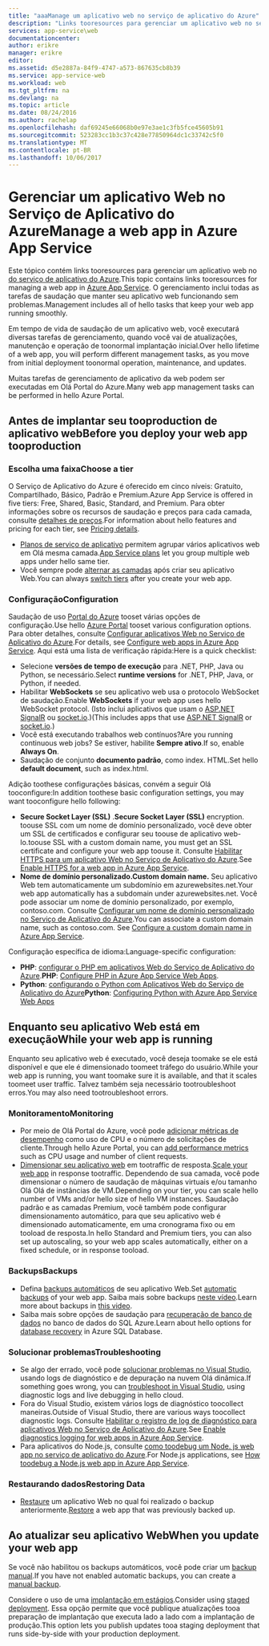 ```yaml
---
title: "aaaManage um aplicativo web no serviço de aplicativo do Azure"
description: "Links tooresources para gerenciar um aplicativo web no serviço de aplicativo do Azure."
services: app-service\web
documentationcenter: 
author: erikre
manager: erikre
editor: 
ms.assetid: d5e2887a-84f9-4747-a573-867635cb8b39
ms.service: app-service-web
ms.workload: web
ms.tgt_pltfrm: na
ms.devlang: na
ms.topic: article
ms.date: 08/24/2016
ms.author: rachelap
ms.openlocfilehash: daf69245e66068b0e97e3ae1c3fb5fce45605b91
ms.sourcegitcommit: 523283cc1b3c37c428e77850964dc1c33742c5f0
ms.translationtype: MT
ms.contentlocale: pt-BR
ms.lasthandoff: 10/06/2017
---
```

# <a name="manage-a-web-app-in-azure-app-service"></a><span data-ttu-id="b2fe1-103">Gerenciar um aplicativo Web no Serviço de Aplicativo do Azure</span><span class="sxs-lookup"><span data-stu-id="b2fe1-103">Manage a web app in Azure App Service</span></span>
<span data-ttu-id="b2fe1-104">Este tópico contém links tooresources para gerenciar um aplicativo web no [do serviço de aplicativo do Azure](http://go.microsoft.com/fwlink/?LinkId=529714).</span><span class="sxs-lookup"><span data-stu-id="b2fe1-104">This topic contains links tooresources for managing a web app in [Azure App Service](http://go.microsoft.com/fwlink/?LinkId=529714).</span></span> <span data-ttu-id="b2fe1-105">O gerenciamento inclui todas as tarefas de saudação que manter seu aplicativo web funcionando sem problemas.</span><span class="sxs-lookup"><span data-stu-id="b2fe1-105">Management includes all of hello tasks that keep your web app running smoothly.</span></span> 

<span data-ttu-id="b2fe1-106">Em tempo de vida de saudação de um aplicativo web, você executará diversas tarefas de gerenciamento, quando você vai de atualizações, manutenção e operação de toonormal implantação inicial.</span><span class="sxs-lookup"><span data-stu-id="b2fe1-106">Over hello lifetime of a web app, you will perform different management tasks, as you move from initial deployment toonormal operation, maintenance, and updates.</span></span>

<span data-ttu-id="b2fe1-107">Muitas tarefas de gerenciamento de aplicativo da web podem ser executadas em Olá Portal do Azure.</span><span class="sxs-lookup"><span data-stu-id="b2fe1-107">Many web app management tasks can be performed in hello Azure Portal.</span></span>

## <a name="before-you-deploy-your-web-app-tooproduction"></a><span data-ttu-id="b2fe1-108">Antes de implantar seu tooproduction de aplicativo web</span><span class="sxs-lookup"><span data-stu-id="b2fe1-108">Before you deploy your web app tooproduction</span></span>
### <a name="choose-a-tier"></a><span data-ttu-id="b2fe1-109">Escolha uma faixa</span><span class="sxs-lookup"><span data-stu-id="b2fe1-109">Choose a tier</span></span>
<span data-ttu-id="b2fe1-110">O Serviço de Aplicativo do Azure é oferecido em cinco níveis: Gratuito, Compartilhado, Básico, Padrão e Premium.</span><span class="sxs-lookup"><span data-stu-id="b2fe1-110">Azure App Service is offered in five tiers: Free, Shared, Basic, Standard, and Premium.</span></span> <span data-ttu-id="b2fe1-111">Para obter informações sobre os recursos de saudação e preços para cada camada, consulte [detalhes de preços](https://azure.microsoft.com/pricing/details/app-service/).</span><span class="sxs-lookup"><span data-stu-id="b2fe1-111">For information about hello features and pricing for each tier, see [Pricing details](https://azure.microsoft.com/pricing/details/app-service/).</span></span> 

* <span data-ttu-id="b2fe1-112">[Planos de serviço de aplicativo](../app-service/azure-web-sites-web-hosting-plans-in-depth-overview.md) permitem agrupar vários aplicativos web em Olá mesma camada.</span><span class="sxs-lookup"><span data-stu-id="b2fe1-112">[App Service plans](../app-service/azure-web-sites-web-hosting-plans-in-depth-overview.md) let you group multiple web apps under hello same tier.</span></span>
* <span data-ttu-id="b2fe1-113">Você sempre pode [alternar as camadas](web-sites-scale.md) após criar seu aplicativo Web.</span><span class="sxs-lookup"><span data-stu-id="b2fe1-113">You can always [switch tiers](web-sites-scale.md) after you create your web app.</span></span>

### <a name="configuration"></a><span data-ttu-id="b2fe1-114">Configuração</span><span class="sxs-lookup"><span data-stu-id="b2fe1-114">Configuration</span></span>
<span data-ttu-id="b2fe1-115">Saudação de uso [Portal do Azure](https://portal.azure.com/) tooset várias opções de configuração.</span><span class="sxs-lookup"><span data-stu-id="b2fe1-115">Use hello [Azure Portal](https://portal.azure.com/) tooset various configuration options.</span></span> <span data-ttu-id="b2fe1-116">Para obter detalhes, consulte [Configurar aplicativos Web no Serviço de Aplicativo do Azure](web-sites-configure.md).</span><span class="sxs-lookup"><span data-stu-id="b2fe1-116">For details, see [Configure web apps in Azure App Service](web-sites-configure.md).</span></span> <span data-ttu-id="b2fe1-117">Aqui está uma lista de verificação rápida:</span><span class="sxs-lookup"><span data-stu-id="b2fe1-117">Here is a quick checklist:</span></span>

* <span data-ttu-id="b2fe1-118">Selecione **versões de tempo de execução** para .NET, PHP, Java ou Python, se necessário.</span><span class="sxs-lookup"><span data-stu-id="b2fe1-118">Select **runtime versions** for .NET, PHP, Java, or Python, if needed.</span></span>
* <span data-ttu-id="b2fe1-119">Habilitar **WebSockets** se seu aplicativo web usa o protocolo WebSocket de saudação.</span><span class="sxs-lookup"><span data-stu-id="b2fe1-119">Enable **WebSockets** if your web app uses hello WebSocket protocol.</span></span> <span data-ttu-id="b2fe1-120">(Isto inclui aplicativos que usam o [ASP.NET SignalR](http://www.asp.net/signalr) ou [socket.io](web-sites-nodejs-chat-app-socketio.md).)</span><span class="sxs-lookup"><span data-stu-id="b2fe1-120">(This includes apps that use [ASP.NET SignalR](http://www.asp.net/signalr) or [socket.io](web-sites-nodejs-chat-app-socketio.md).)</span></span>
* <span data-ttu-id="b2fe1-121">Você está executando trabalhos web contínuos?</span><span class="sxs-lookup"><span data-stu-id="b2fe1-121">Are you running continuous web jobs?</span></span> <span data-ttu-id="b2fe1-122">Se estiver, habilite **Sempre ativo**.</span><span class="sxs-lookup"><span data-stu-id="b2fe1-122">If so, enable **Always On**.</span></span>
* <span data-ttu-id="b2fe1-123">Saudação de conjunto **documento padrão**, como index. HTML.</span><span class="sxs-lookup"><span data-stu-id="b2fe1-123">Set hello **default document**, such as index.html.</span></span>

<span data-ttu-id="b2fe1-124">Adição toothese configurações básicas, convém a seguir Olá tooconfigure:</span><span class="sxs-lookup"><span data-stu-id="b2fe1-124">In addition toothese basic configuration settings, you may want tooconfigure hello following:</span></span>

* <span data-ttu-id="b2fe1-125">**Secure Socket Layer (SSL)** .</span><span class="sxs-lookup"><span data-stu-id="b2fe1-125">**Secure Socket Layer (SSL)** encryption.</span></span> <span data-ttu-id="b2fe1-126">toouse SSL com um nome de domínio personalizado, você deve obter um SSL de certificados e configurar seu toouse de aplicativo web-lo.</span><span class="sxs-lookup"><span data-stu-id="b2fe1-126">toouse SSL with a custom domain name, you must get an SSL certificate and configure your web app toouse it.</span></span> <span data-ttu-id="b2fe1-127">Consulte [Habilitar HTTPS para um aplicativo Web no Serviço de Aplicativo do Azure](app-service-web-tutorial-custom-ssl.md).</span><span class="sxs-lookup"><span data-stu-id="b2fe1-127">See [Enable HTTPS for a web app in Azure App Service](app-service-web-tutorial-custom-ssl.md).</span></span>
* <span data-ttu-id="b2fe1-128">**Nome de domínio personalizado.**</span><span class="sxs-lookup"><span data-stu-id="b2fe1-128">**Custom domain name.**</span></span> <span data-ttu-id="b2fe1-129">Seu aplicativo Web tem automaticamente um subdomínio em azurewebsites.net.</span><span class="sxs-lookup"><span data-stu-id="b2fe1-129">Your web app automatically has a subdomain under azurewebsites.net.</span></span> <span data-ttu-id="b2fe1-130">Você pode associar um nome de domínio personalizado, por exemplo, contoso.com. Consulte [Configurar um nome de domínio personalizado no Serviço de Aplicativo do Azure](app-service-web-tutorial-custom-domain.md).</span><span class="sxs-lookup"><span data-stu-id="b2fe1-130">You can associate a custom domain name, such as contoso.com. See [Configure a custom domain name in Azure App Service](app-service-web-tutorial-custom-domain.md).</span></span>

<span data-ttu-id="b2fe1-131">Configuração específica de idioma:</span><span class="sxs-lookup"><span data-stu-id="b2fe1-131">Language-specific configuration:</span></span>

* <span data-ttu-id="b2fe1-132">**PHP**: [configurar o PHP em aplicativos Web do Serviço de Aplicativo do Azure](web-sites-php-configure.md).</span><span class="sxs-lookup"><span data-stu-id="b2fe1-132">**PHP**: [Configure PHP in Azure App Service Web Apps](web-sites-php-configure.md).</span></span>
* <span data-ttu-id="b2fe1-133">**Python**: [configurando o Python com Aplicativos Web do Serviço de Aplicativo do Azure](web-sites-python-configure.md)</span><span class="sxs-lookup"><span data-stu-id="b2fe1-133">**Python**: [Configuring Python with Azure App Service Web Apps](web-sites-python-configure.md)</span></span>

## <a name="while-your-web-app-is-running"></a><span data-ttu-id="b2fe1-134">Enquanto seu aplicativo Web está em execução</span><span class="sxs-lookup"><span data-stu-id="b2fe1-134">While your web app is running</span></span>
<span data-ttu-id="b2fe1-135">Enquanto seu aplicativo web é executado, você deseja toomake se ele está disponível e que ele é dimensionado toomeet tráfego do usuário.</span><span class="sxs-lookup"><span data-stu-id="b2fe1-135">While your web app is running, you want toomake sure it is available, and that it scales toomeet user traffic.</span></span> <span data-ttu-id="b2fe1-136">Talvez também seja necessário tootroubleshoot erros.</span><span class="sxs-lookup"><span data-stu-id="b2fe1-136">You may also need tootroubleshoot errors.</span></span>

### <a name="monitoring"></a><span data-ttu-id="b2fe1-137">Monitoramento</span><span class="sxs-lookup"><span data-stu-id="b2fe1-137">Monitoring</span></span>
* <span data-ttu-id="b2fe1-138">Por meio de Olá Portal do Azure, você pode [adicionar métricas de desempenho](web-sites-monitor.md) como uso de CPU e o número de solicitações de cliente.</span><span class="sxs-lookup"><span data-stu-id="b2fe1-138">Through hello Azure Portal, you can [add performance metrics](web-sites-monitor.md) such as CPU usage and number of client requests.</span></span>
* <span data-ttu-id="b2fe1-139">[Dimensionar seu aplicativo web](web-sites-scale.md) em tootraffic de resposta.</span><span class="sxs-lookup"><span data-stu-id="b2fe1-139">[Scale your web app](web-sites-scale.md) in response tootraffic.</span></span> <span data-ttu-id="b2fe1-140">Dependendo de sua camada, você pode dimensionar o número de saudação de máquinas virtuais e/ou tamanho Olá Olá de instâncias de VM.</span><span class="sxs-lookup"><span data-stu-id="b2fe1-140">Depending on your tier, you can scale hello number of VMs and/or hello size of hello VM instances.</span></span> <span data-ttu-id="b2fe1-141">Saudação padrão e as camadas Premium, você também pode configurar dimensionamento automático, para que seu aplicativo web é dimensionado automaticamente, em uma cronograma fixo ou em tooload de resposta.</span><span class="sxs-lookup"><span data-stu-id="b2fe1-141">In hello Standard and Premium tiers, you can also set up autoscaling, so your web app scales automatically, either on a fixed schedule, or in response tooload.</span></span>  

### <a name="backups"></a><span data-ttu-id="b2fe1-142">Backups</span><span class="sxs-lookup"><span data-stu-id="b2fe1-142">Backups</span></span>
* <span data-ttu-id="b2fe1-143">Defina [backups automáticos](web-sites-backup.md) de seu aplicativo Web.</span><span class="sxs-lookup"><span data-stu-id="b2fe1-143">Set [automatic backups](web-sites-backup.md) of your web app.</span></span> <span data-ttu-id="b2fe1-144">Saiba mais sobre backups [neste vídeo](https://azure.microsoft.com/documentation/videos/azure-websites-automatic-and-easy-backup/).</span><span class="sxs-lookup"><span data-stu-id="b2fe1-144">Learn more about backups in [this video](https://azure.microsoft.com/documentation/videos/azure-websites-automatic-and-easy-backup/).</span></span>
* <span data-ttu-id="b2fe1-145">Saiba mais sobre opções de saudação para [recuperação de banco de dados](../sql-database/sql-database-business-continuity.md) no banco de dados do SQL Azure.</span><span class="sxs-lookup"><span data-stu-id="b2fe1-145">Learn about hello options for [database recovery](../sql-database/sql-database-business-continuity.md) in Azure SQL Database.</span></span>

### <a name="troubleshooting"></a><span data-ttu-id="b2fe1-146">Solucionar problemas</span><span class="sxs-lookup"><span data-stu-id="b2fe1-146">Troubleshooting</span></span>
* <span data-ttu-id="b2fe1-147">Se algo der errado, você pode [solucionar problemas no Visual Studio](web-sites-dotnet-troubleshoot-visual-studio.md#remotedebug), usando logs de diagnóstico e de depuração na nuvem Olá dinâmica.</span><span class="sxs-lookup"><span data-stu-id="b2fe1-147">If something goes wrong, you can [troubleshoot in Visual Studio](web-sites-dotnet-troubleshoot-visual-studio.md#remotedebug), using diagnostic logs and live debugging in hello cloud.</span></span> 
* <span data-ttu-id="b2fe1-148">Fora do Visual Studio, existem vários logs de diagnóstico toocollect maneiras.</span><span class="sxs-lookup"><span data-stu-id="b2fe1-148">Outside of Visual Studio, there are various ways toocollect diagnostic logs.</span></span> <span data-ttu-id="b2fe1-149">Consulte [Habilitar o registro de log de diagnóstico para aplicativos Web no Serviço de Aplicativo do Azure](web-sites-enable-diagnostic-log.md).</span><span class="sxs-lookup"><span data-stu-id="b2fe1-149">See [Enable diagnostics logging for web apps in Azure App Service](web-sites-enable-diagnostic-log.md).</span></span>
* <span data-ttu-id="b2fe1-150">Para aplicativos do Node.js, consulte [como toodebug um Node. js web app no serviço de aplicativo do Azure](web-sites-nodejs-debug.md).</span><span class="sxs-lookup"><span data-stu-id="b2fe1-150">For Node.js applications, see [How toodebug a Node.js web app in Azure App Service](web-sites-nodejs-debug.md).</span></span>

### <a name="restoring-data"></a><span data-ttu-id="b2fe1-151">Restaurando dados</span><span class="sxs-lookup"><span data-stu-id="b2fe1-151">Restoring Data</span></span>
* <span data-ttu-id="b2fe1-152">[Restaure](web-sites-restore.md) um aplicativo Web no qual foi realizado o backup anteriormente.</span><span class="sxs-lookup"><span data-stu-id="b2fe1-152">[Restore](web-sites-restore.md) a web app that was previously backed up.</span></span>

## <a name="when-you-update-your-web-app"></a><span data-ttu-id="b2fe1-153">Ao atualizar seu aplicativo Web</span><span class="sxs-lookup"><span data-stu-id="b2fe1-153">When you update your web app</span></span>
<span data-ttu-id="b2fe1-154">Se você não habilitou os backups automáticos, você pode criar um [backup manual](web-sites-backup.md).</span><span class="sxs-lookup"><span data-stu-id="b2fe1-154">If you have not enabled automatic backups, you can create a [manual backup](web-sites-backup.md).</span></span>

<span data-ttu-id="b2fe1-155">Considere o uso de uma [implantação em estágios](web-sites-staged-publishing.md).</span><span class="sxs-lookup"><span data-stu-id="b2fe1-155">Consider using [staged deployment](web-sites-staged-publishing.md).</span></span> <span data-ttu-id="b2fe1-156">Essa opção permite que você publique atualizações tooa preparação de implantação que executa lado a lado com a implantação de produção.</span><span class="sxs-lookup"><span data-stu-id="b2fe1-156">This option lets you publish updates tooa staging deployment that runs side-by-side with your production deployment.</span></span> 


<!-- Anchors. -->

[Before you deploy your site tooproduction]: #before-you-deploy-your-site-to-production
[While your website is running]: #while-your-website-is-running
[When you update your website]: #when-you-update-your-website


